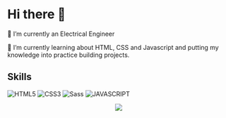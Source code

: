 # Hi there 👋

🔭 I’m currently an Electrical Engineer

🌱 I’m currently learning about HTML, CSS and Javascript and putting my knowledge into practice building projects.

## Skills

![HTML5](https://img.shields.io/badge/HTML5-e34f26?style=flat&logo=html5&logoColor=blue) ![CSS3](https://img.shields.io/badge/CSS3-1572B6?style=flat&logo=css3&logoColor=red) ![Sass](https://img.shields.io/badge/Sass-CC6699?style=flat&logo=sass&logoColor=blue) ![JAVASCRIPT](https://img.shields.io/badge/JAVASCRIPT-F7DF1E?style=flat&logo=javascript&logoColor=blue)

<div align="center"><img src="https://github-readme-stats.vercel.app/api?username=kosiumeigbo&show_icons=true&count_private=true&hide_border=true" align="center" /></div>
<!--
**kosiumeigbo/kosiumeigbo** is a ✨ _special_ ✨ repository because its `README.md` (this file) appears on your GitHub profile.

Here are some ideas to get you started:

- 🔭 I’m currently working on ...
- 🌱 I’m currently learning ...
- 👯 I’m looking to collaborate on ...
- 🤔 I’m looking for help with ...
- 💬 Ask me about ...
- 📫 How to reach me: ...
- 😄 Pronouns: ...
- ⚡ Fun fact: ...
-->
